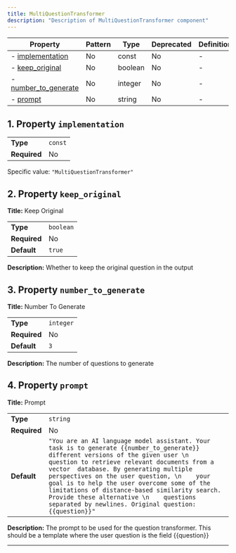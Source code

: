 ```yaml
---
title: MultiQuestionTransformer
description: "Description of MultiQuestionTransformer component"
---
```


| Property                                     | Pattern | Type    | Deprecated | Definition | Title/Description  |
| -------------------------------------------- | ------- | ------- | ---------- | ---------- | ------------------ |
| - [implementation](#implementation )         | No      | const   | No         | -          | -                  |
| - [keep_original](#keep_original )           | No      | boolean | No         | -          | Keep Original      |
| - [number_to_generate](#number_to_generate ) | No      | integer | No         | -          | Number To Generate |
| - [prompt](#prompt )                         | No      | string  | No         | -          | Prompt             |

## <a name="implementation"></a>1. Property `implementation`

|              |         |
| ------------ | ------- |
| **Type**     | `const` |
| **Required** | No      |

Specific value: `"MultiQuestionTransformer"`

## <a name="keep_original"></a>2. Property `keep_original`

**Title:** Keep Original

|              |           |
| ------------ | --------- |
| **Type**     | `boolean` |
| **Required** | No        |
| **Default**  | `true`    |

**Description:** Whether to keep the original question in the output

## <a name="number_to_generate"></a>3. Property `number_to_generate`

**Title:** Number To Generate

|              |           |
| ------------ | --------- |
| **Type**     | `integer` |
| **Required** | No        |
| **Default**  | `3`       |

**Description:** The number of questions to generate

## <a name="prompt"></a>4. Property `prompt`

**Title:** Prompt

|              |                                                                                                                                                                                                                                                                                                                                                                                                                                                                              |
| ------------ | ---------------------------------------------------------------------------------------------------------------------------------------------------------------------------------------------------------------------------------------------------------------------------------------------------------------------------------------------------------------------------------------------------------------------------------------------------------------------------- |
| **Type**     | `string`                                                                                                                                                                                                                                                                                                                                                                                                                                                                     |
| **Required** | No                                                                                                                                                                                                                                                                                                                                                                                                                                                                           |
| **Default**  | `"You are an AI language model assistant. Your task is to generate {{number_to_generate}} different versions of the given user \n    question to retrieve relevant documents from a vector  database. By generating multiple perspectives on the user question, \n    your goal is to help the user overcome some of the limitations of distance-based similarity search. Provide these alternative \n    questions separated by newlines. Original question: {{question}}"` |

**Description:** The prompt to be used for the question transformer. This should be a template where the user question is the field {{question}}

----------------------------------------------------------------------------------------------------------------------------
